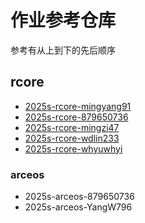 # 作业参考仓库

参考有从上到下的先后顺序

## rcore

- [2025s-rcore-mingyang91](git@github.com:LearningOS/2025s-rcore-mingyang91.git)
- [2025s-rcore-879650736](git@github.com:LearningOS/2025s-rcore-879650736.git)
- [2025s-rcore-mingzi47](git@github.com:LearningOS/2025s-rcore-mingzi47.git)
- [2025s-rcore-wdlin233](git@github.com:LearningOS/2025s-rcore-wdlin233.git)
- [2025s-rcore-whyuwhyi](git@github.com:LearningOS/2025s-rcore-whyuwhyi.git)

### arceos

- 2025s-arceos-879650736
- 2025s-arceos-YangW796